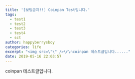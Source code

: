 ```yaml
---
title: '[보팅금지!!] Coinpan Test입니다.'
tags:
  - test1
  - test2
  - test3
  - test4
  - sct
author: happyberrysboy
categories: life
excerpt: "<img src=\"\" />\r\ncoinpan 테스트글입니다......"
date: 2019-05-16 22:03:57
---
```


coinpan 테스트글입니다.